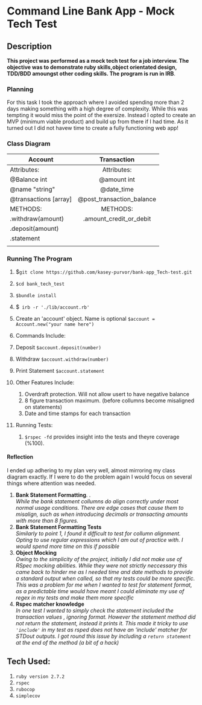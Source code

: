 # Command Line Bank App - Mock Tech Test   

## Description 
**This project was performed as a mock tech test for a job interview.
The objective was to demonstrate ruby skills,object orientated design, TDD/BDD amoungst other coding skills. The program is run in IRB**. 

### Planning 
For this task I took the approach where I avoided spending more than 2 days making something with a high degree of complexity. While this was tempting it would miss the point of the exersize. Instead I opted to create an MVP (minimum viable product) and build up from there if I had time. As it turned out I did not havew time to create a fully functioning web app!    

 ### Class Diagram 
 | Account      | Transaction    |
| -------------|:----------:|
| Attributes:    | Attributes:
| @Balance int   |@amount int  |
| @name "string" | @date_time  |
|@transactions [array]|@post_transaction_balance|
| METHODS:| METHODS: |
|.withdraw(amount)|.amount_credit_or_debit|
|.deposit(amount) ||
|.statement||
|||

### Running The Program 

1. $`git clone https://github.com/kasey-purvor/bank-app_Tech-test.git`
1. `$cd bank_tech_test`
1. `$bundle install`
1. $` irb -r './lib/account.rb'` 
1.  Create an 'account' object. Name is optional   `$account = Account.new("your name here")`
1. Commands Include:   
  1. Deposit `$account.deposit(number)`
  1. Withdraw `$account.withdraw(number)`
  1. Print Statement `$account.statement`
  
2. Other Features Include:  
    1. Overdraft protection. Will not allow usert to have negative balance
    1. 8 figure transaction maximum. (before collumns become misaligned on statements) 
    1. Date and time stamps for each transaction 

3. Running Tests:
    1. `$rspec -fd` provides insight into the tests and theyre coverage (%100). 
  #### Reflection
I ended up adhering to my plan very well, almost mirroring my class diagram exactly. If I were to do the problem again I would focus on several things where attention was needed.
1. **Bank Statement Formatting**. .  
_While the bank statement collumns do align correctly under most normal usage conditions. There are edge cases that cause them to misalign, such as when introducing decimals or transacting amounts with more than 8 figures._
2. **Bank Statement Formatting Tests**    
_Similarly to point 1, I found it difficult to test for collumn alignment. Opting to use regular expressions which I am out of practice with. I would spend more time on this if possible_
3. **Object Mocking**  
_Owing to the simplicity of the project, initially I did not make use of RSpec mocking abilities. While they were not strictly neccessary this came back to hinder me as I needed time and date methods to provide a standard output when called, so that my tests could be more specific. This was a problem for me when I wanted to test for statement format, as a predictable time would have meant I could eliminate my use of regex in my tests and make them more specific_
4. **Rspec matcher knowledge**  
_In one test I wanted to simply check the statement included the transaction values , ignoring format. However the statement method did not return the statement, instead it prints it. This made it tricky to use `'include'` in my test as rsped does not have an 'include' matcher for STDout outputs. I got round this issue by including a `return statement` at the end of the method (a bit of a hack)_  


## Tech Used: 

1. `ruby version 2.7.2`
2. `rspec`
3. `rubocop`
4. `simplecov`




